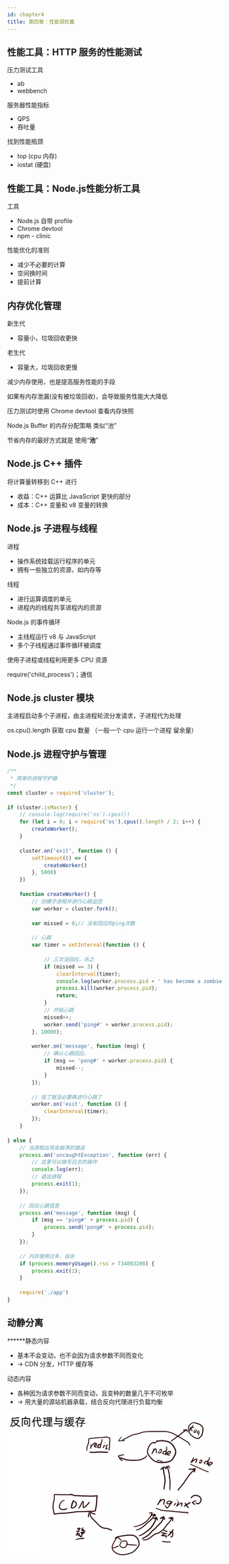 ```yaml
---
id: chapter4
title: 第四章：性能调优篇
---
```


## 性能工具：HTTP 服务的性能测试

压力测试工具

- ab
- webbench

服务器性能指标

- QPS
- 吞吐量

找到性能瓶颈

- top (cpu 内存)
- iostat (硬盘)

## 性能工具：Node.js性能分析工具

工具

- Node.js 自带 profile
- Chrome devtool
- npm - clinic

性能优化的准则

- 减少不必要的计算
- 空间换时间
- 提前计算

## 内存优化管理

新生代

- 容量小，垃圾回收更快

老生代

- 容量大，垃圾回收更慢

减少内存使用，也是提高服务性能的手段

如果有内存泄漏(没有被垃圾回收)，会导致服务性能大大降低

压力测试时使用 Chrome devtool 查看内存快照

Node.js Buffer 的内存分配策略 类似“池”

节省内存的最好方式就是 使用“**池**”

## Node.js C++ 插件

将计算量转移到 C++ 进行

- 收益：C++ 运算比 JavaScript 更快的部分
- 成本：C++ 变量和 v8 变量的转换

## Node.js 子进程与线程

进程

- 操作系统挂载运行程序的单元
- 拥有一些独立的资源，如内存等

线程

- 进行运算调度的单元
- 进程内的线程共享进程内的资源

Node.js 的事件循环

- 主线程运行 v8 与 JavaScript
- 多个子线程通过事件循环被调度

使用子进程或线程利用更多 CPU 资源

require('child_process')；通信

## Node.js cluster 模块

主进程启动多个子进程，由主进程轮流分发请求，子进程代为处理

os.cpu().length 获取 cpu 数量 （一般一个 cpu 运行一个进程 留余量）

## Node.js 进程守护与管理

```js
/**
 * 简单的进程守护器
 */
const cluster = require('cluster');

if (cluster.isMaster) {
    // console.log(require('os').cpus())
    for (let i = 0; i < require('os').cpus().length / 2; i++) {
        createWorker();
    }

    cluster.on('exit', function () {
        setTimeout(() => {
            createWorker()
        }, 5000)
    })

    function createWorker() {
        // 创建子进程并进行心跳监控
        var worker = cluster.fork();

        var missed = 0;// 没有回应的ping次数

        // 心跳
        var timer = setInterval(function () {

            // 三次没回应，杀之
            if (missed == 3) {
                clearInterval(timer);
                console.log(worker.process.pid + ' has become a zombie!');
                process.kill(worker.process.pid);
                return;
            }
            // 开始心跳
            missed++;
            worker.send('ping#' + worker.process.pid);
        }, 10000);

        worker.on('message', function (msg) {
            // 确认心跳回应。
            if (msg == 'pong#' + worker.process.pid) {
                missed--;
            }
        });

        // 挂了就没必要再进行心跳了
        worker.on('exit', function () {
            clearInterval(timer);
        });
    }

} else {
    // 当进程出现会崩溃的错误
    process.on('uncaughtException', function (err) {
        // 这里可以做写日志的操作
        console.log(err);
        // 退出进程
        process.exit(1);
    });

    // 回应心跳信息
    process.on('message', function (msg) {
        if (msg == 'ping#' + process.pid) {
            process.send('pong#' + process.pid);
        }
    });

    // 内存使用过多，自杀
    if (process.memoryUsage().rss > 734003200) {
        process.exit(1);
    }

    require('./app')
}
```

## 动静分离

******静态内容

- 基本不会变动，也不会因为请求参数不同而变化
- -> CDN 分发，HTTP 缓存等

动态内容

- 各种因为请求参数不同而变动，且变种的数量几乎不可枚举
- -> 用大量的源站机器承载，结合反向代理进行负载均衡

![imgs/2020-05-19_23.29.25.png](imgs/2020-05-19_23.29.25.png)
